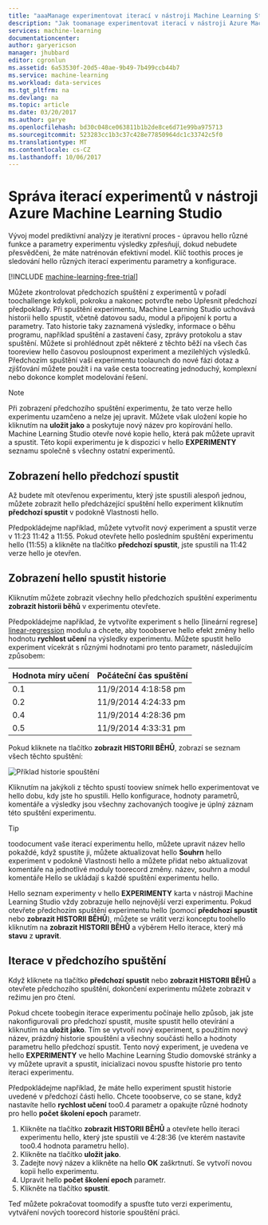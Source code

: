 ```yaml
---
title: "aaaManage experimentovat iterací v nástroji Machine Learning Studio | Microsoft Docs"
description: "Jak toomanage experimentovat iterací v nástroji Azure Machine Learning Studio"
services: machine-learning
documentationcenter: 
author: garyericson
manager: jhubbard
editor: cgronlun
ms.assetid: 6a53530f-20d5-40ae-9b49-7b499ccb44b7
ms.service: machine-learning
ms.workload: data-services
ms.tgt_pltfrm: na
ms.devlang: na
ms.topic: article
ms.date: 03/20/2017
ms.author: garye
ms.openlocfilehash: bd30c048ce063811b1b2de8ce6d71e99ba975713
ms.sourcegitcommit: 523283cc1b3c37c428e77850964dc1c33742c5f0
ms.translationtype: MT
ms.contentlocale: cs-CZ
ms.lasthandoff: 10/06/2017
---
```

# <a name="manage-experiment-iterations-in-azure-machine-learning-studio"></a>Správa iterací experimentů v nástroji Azure Machine Learning Studio
Vývoj model prediktivní analýzy je iterativní proces - úpravou hello různé funkce a parametry experimentu výsledky zpřesňují, dokud nebudete přesvědčeni, že máte natrénován efektivní model. Klíč toothis proces je sledování hello různých iterací experimentu parametry a konfigurace.

[!INCLUDE [machine-learning-free-trial](../../includes/machine-learning-free-trial.md)]

Můžete zkontrolovat předchozích spuštění z experimentů v pořadí toochallenge kdykoli, pokroku a nakonec potvrďte nebo Upřesnit předchozí předpoklady. Při spuštění experimentu, Machine Learning Studio uchovává historii hello spustit, včetně datovou sadu, modul a připojení k portu a parametry. Tato historie taky zaznamená výsledky, informace o běhu programu, například spuštění a zastavení časy, zprávy protokolu a stav spuštění. Můžete si prohlédnout zpět některé z těchto běží na všech čas tooreview hello časovou posloupnost experiment a mezilehlých výsledků. Předchozím spuštění vaší experimentu toolaunch do nové fázi dotaz a zjišťování můžete použít i na vaše cesta toocreating jednoduchý, komplexní nebo dokonce komplet modelování řešení.

> [!NOTE]
> Při zobrazení předchozího spuštění experimentu, že tato verze hello experimentu uzamčeno a nelze jej upravit. Můžete však uložení kopie ho kliknutím na **uložit jako** a poskytuje nový název pro kopírování hello. Machine Learning Studio otevře nové kopie hello, která pak můžete upravit a spustit. Této kopii experimentu je k dispozici v hello **EXPERIMENTY** seznamu společně s všechny ostatní experimentů.
> 
> 

## <a name="viewing-hello-prior-run"></a>Zobrazení hello předchozí spustit
Až budete mít otevřenou experimentu, který jste spustili alespoň jednou, můžete zobrazit hello předcházející spuštění hello experiment kliknutím **předchozí spustit** v podokně Vlastnosti hello.

Předpokládejme například, můžete vytvořit nový experiment a spustit verze v 11:23 11:42 a 11:55. Pokud otevřete hello posledním spuštění experimentu hello (11:55) a klikněte na tlačítko **předchozí spustit**, jste spustili na 11:42 verze hello je otevřen.

## <a name="viewing-hello-run-history"></a>Zobrazení hello spustit historie
Kliknutím můžete zobrazit všechny hello předchozích spuštění experimentu **zobrazit historii běhů** v experimentu otevřete.

Předpokládejme například, že vytvoříte experiment s hello [lineární regrese] [ linear-regression] modulu a chcete, aby tooobserve hello efekt změny hello hodnotu **rychlost učení** na výsledky experimentu. Můžete spustit hello experiment vícekrát s různými hodnotami pro tento parametr, následujícím způsobem:

| Hodnota míry učení | Počáteční čas spuštění |
| --- | --- |
| 0.1 |11/9/2014 4:18:58 pm |
| 0.2 |11/9/2014 4:24:33 pm |
| 0.4 |11/9/2014 4:28:36 pm |
| 0.5 |11/9/2014 4:33:31 pm |

Pokud kliknete na tlačítko **zobrazit HISTORII BĚHŮ**, zobrazí se seznam všech těchto spuštění:

![Příklad historie spouštění][runhistory]

Kliknutím na jakýkoli z těchto spustí tooview snímek hello experimentovat ve hello dobu, kdy jste ho spustili. Hello konfigurace, hodnoty parametrů, komentáře a výsledky jsou všechny zachovaných toogive je úplný záznam této spuštění experimentu.

> [!TIP]
> toodocument vaše iterací experimentu hello, můžete upravit název hello pokaždé, když spustíte ji, můžete aktualizovat hello **Souhrn** hello experiment v podokně Vlastnosti hello a můžete přidat nebo aktualizovat komentáře na jednotlivé moduly toorecord změny. název, souhrn a modul komentáře Hello se ukládají s každé spuštění experimentu hello.
> 
> 

Hello seznam experimenty v hello **EXPERIMENTY** karta v nástroji Machine Learning Studio vždy zobrazuje hello nejnovější verzi experimentu. Pokud otevřete předchozím spuštění experimentu hello (pomocí **předchozí spustit** nebo **zobrazit HISTORII BĚHŮ**), můžete se vrátit verzi konceptu toohello kliknutím na **zobrazit HISTORII BĚHŮ** a výběrem Hello iterace, který má **stavu** z **upravit**.

## <a name="iterating-on-a-previous-run"></a>Iterace v předchozího spuštění
Když kliknete na tlačítko **předchozí spustit** nebo **zobrazit HISTORII BĚHŮ** a otevřete předchozího spuštění, dokončení experimentu můžete zobrazit v režimu jen pro čtení.

Pokud chcete toobegin iterace experimentu počínaje hello způsob, jak jste nakonfigurovali pro předchozí spustit, musíte spustit hello otevírání a kliknutím na **uložit jako**. Tím se vytvoří nový experiment, s použitím nový název, prázdný historie spouštění a všechny součásti hello a hodnoty parametru hello předchozí spustit. Tento nový experiment, je uvedena ve hello **EXPERIMENTY** ve hello Machine Learning Studio domovské stránky a vy můžete upravit a spustit, inicializaci novou spusťte historie pro tento iteraci experimentu. 

Předpokládejme například, že máte hello experiment spustit historie uvedené v předchozí části hello. Chcete tooobserve, co se stane, když nastavíte hello **rychlost učení** too0.4 parametr a opakujte různé hodnoty pro hello **počet školení epoch** parametr.

1. Klikněte na tlačítko **zobrazit HISTORII BĚHŮ** a otevřete hello iteraci experimentu hello, který jste spustili ve 4:28:36 (ve kterém nastavíte too0.4 hodnota parametru hello).
2. Klikněte na tlačítko **uložit jako**.
3. Zadejte nový název a klikněte na hello **OK** zaškrtnutí. Se vytvoří novou kopii hello experimentu.
4. Upravit hello **počet školení epoch** parametr.
5. Klikněte na tlačítko **spustit**.

Teď můžete pokračovat toomodify a spusťte tuto verzi experimentu, vytváření nových toorecord historie spouštění práci.

<!-- Images -->
[runhistory]:./media/machine-learning-manage-experiment-iterations/viewrunhistory.jpg


<!-- Module References -->
[linear-regression]: https://msdn.microsoft.com/library/azure/31960a6f-789b-4cf7-88d6-2e1152c0bd1a/
